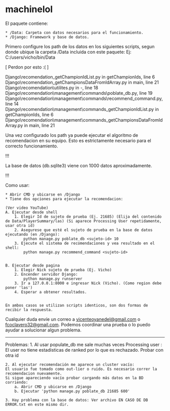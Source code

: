 # machinelol

El paquete contiene:

	* /Data: Carpeta con datos necesarios para el funcionamiento.
	* /Django: Framework y base de datos.

Primero configure los path de los datos en los siguientes scripts, segun donde ubique la carpeta /Data incluida con este paquete:
Ej: C:/users/vicho/bin/Data

[ Perdon por esto :( ]

Django\recomendation\_getChampionIdList.py in getChampionIds, line 6
Django\recomendation\_getChampionsDataFromIdArray.py in main, line 21
Django\recomendation\utilites.py in -, line 18
Django\recomendation\management\commands\poblate_db.py, line 19
Django\recomendation\management\commands\recommend_command.py, line 14
Django\recomendation\management\commands\_getChampionIdList.py in getChampionIds, line 6
Django\recomendation\management\commands\_getChampionsDataFromIdArray.py in main, line 21

Una vez configurado los path ya puede ejecutar el algoritmo de recomendacion en su equipo.
Esto es estrictamente necesario para el correcto funcionamiento.

!!!

La base de datos (db.sqlite3) viene con 1000 datos aproximadamente.

!!!

Como usar:

	* Abrir CMD y ubicarse en /Django
	* Tiene dos opciones para ejecutar la recomendacion:

	(Ver video YouTube)
	A. Ejecutar desde shell
		1. Elegir Id de sujeto de prueba (Ej. 21685) (Elija del contenido de Data/PlayerSummary/las) (Si aparece Processing User repetidamente, usar otra id)
		2. Asegurese que esté el sujeto de prueba en la base de datos ejecutando (en /Django):
			python manage.py poblate_db <sujeto-id> 10
		3. Ejecute el sistema de recomendaciones y vea resultado en el shell:
			python manage.py recommend_command <sujeto-id>


	B. Ejecutar desde pagina
		1. Elegir Nick sujeto de prueba (Ej. Vicho)
		2. Encender servidor Django:
			python manage.py runserver
		3. Ir a 127.0.0.1:8000 e ingresar Nick (Vicho). (Como region debe poner 'las')
		4. Esperar a obtener resultados.


	En ambos casos se utilizan scripts identicos, son dos formas de recibir la respuesta.

Cualquier duda envíe un correo a vicenteoyanedel@gmail.com o fcoclavero32@gmail.com.
Podemos coordinar una prueba o lo puedo ayudar a solucionar algun problema.

-----------------------------------------------------------------------------------------------------------

Problemas:
	1. Al usar populate_db me sale muchas veces Processing user <id>: El user <id> no tiene estadisticas de ranked por lo que es rechazado.
		Probar con otra id

	2. Al ejecutar recomendación me aparece un cluster vacío:
	El usuario fue tomado como out-lier o ruido. Es necesario correr la recomendacion nuevamente.
	Si sigue apareciendo vacío probar cargando más datos en la BD corriendo:
		a. Abrir CMD y ubicarse en /Django
		b. Ejecutar 'python manage.py poblate_db 21685 600'

	3. Hay problema con la base de datos: Ver archivo EN CASO DE DB ERROR.txt en este mismo dir.
